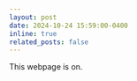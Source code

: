 ```yaml
---
layout: post
date: 2024-10-24 15:59:00-0400
inline: true
related_posts: false
---
```


This webpage is on.
